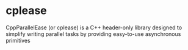 # cplease
CppParallelEase (or cplease) is a C++ header-only library designed to simplify writing parallel tasks by providing easy-to-use asynchronous primitives
